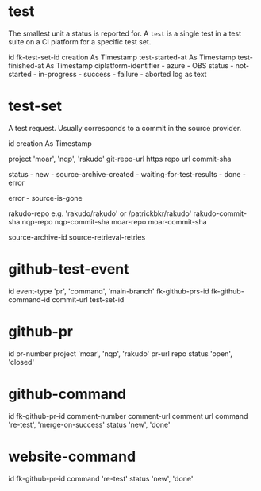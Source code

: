 test
====

The smallest unit a status is reported for.
A `test` is a single test in a test suite on a CI platform for a specific test set.

id
fk-test-set-id
creation As Timestamp
test-started-at As Timestamp
test-finished-at As Timestamp
ciplatform-identifier
    - azure
    - OBS
status
    - not-started
    - in-progress
    - success
    - failure
    - aborted
log as text


test-set
========

A test request. Usually corresponds to a commit in the source provider.

id
creation As Timestamp

project         'moar', 'nqp', 'rakudo'
git-repo-url    https repo url
commit-sha

status
    - new
    - source-archive-created
    - waiting-for-test-results
    - done
    - error

error
    - source-is-gone

rakudo-repo     e.g. 'rakudo/rakudo' or /patrickbkr/rakudo'
rakudo-commit-sha
nqp-repo
nqp-commit-sha
moar-repo
moar-commit-sha

source-archive-id
source-retrieval-retries


github-test-event
=================

id
event-type         'pr', 'command', 'main-branch'
fk-github-prs-id
fk-github-command-id
commit-url
test-set-id


github-pr
=========

id
pr-number
project     'moar', 'nqp', 'rakudo'
pr-url
repo
status      'open', 'closed'


github-command
==============

id
fk-github-pr-id
comment-number
comment-url    comment url
command     're-test', 'merge-on-success'
status      'new', 'done'


website-command
===============

id
fk-github-pr-id
command     're-test'
status      'new', 'done'


